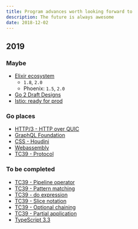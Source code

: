 ```yaml
---
title: Program advances worth looking forward to
description: The future is always awesome
date: 2018-12-02
---
```


## 2019

### Maybe

* [Elixir ecosystem](https://hexdocs.pm)
  - `1.8`, `2.0`
  - Phoenix: `1.5`, `2.0`
* [Go 2 Draft Designs](https://golang.org/s/go2designs)
* [Istio: ready for prod](https://istio.io/about/feature-stages)

### Go places

* [HTTP/3 - HTTP over QUIC](https://tools.ietf.org/html/draft-ietf-quic-http-16)
* [GraphQL Foundation](https://gql.foundation)
* [CSS - Houdini](https://ishoudinireadyyet.com)
* [Webassembly](https://webassembly.org)
* [TC39 - Protocol](https://github.com/michaelficarra/proposal-first-class-protocols)

### To be completed

* [TC39 - Pipeline operator](https://github.com/tc39/proposal-pipeline-operator)
* [TC39 - Pattern matching](https://github.com/tc39/proposal-pattern-matching)
* [TC39 - do expression](https://github.com/tc39/proposal-do-expressions)
* [TC39 - Slice notation](https://github.com/tc39/proposal-slice-notation)
* [TC39 - Optional chaining](https://github.com/tc39/proposal-optional-chaining)
* [TC39 - Partial application](https://github.com/tc39/proposal-partial-application)
* [TypeScript 3.3](https://github.com/Microsoft/TypeScript/milestone/79)
